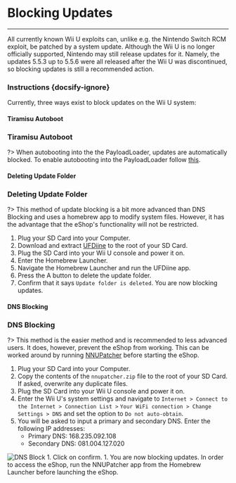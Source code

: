 # Blocking Updates
---
All currently known Wii U exploits can, unlike e.g. the Nintendo Switch RCM exploit, be patched by a system update. Although the Wii U is no longer officially supported, Nintendo may still release updates for it. Namely, the updates 5.5.3 up to 5.5.6 were all released after the Wii U was discontinued, so blocking updates is still a recommended action.

### Instructions {docsify-ignore}

Currently, three ways exist to block updates on the Wii U system:
<!-- tabs:start -->

#### **Tiramisu Autoboot**

### Tiramisu Autoboot

?> When autobooting into the the PayloadLoader, updates are automatically blocked. To enable autobooting into the PayloadLoader follow [this](../docs/user-guide/tiramisu/autoboot).

#### **Deleting Update Folder**

### Deleting Update Folder

?> This method of update blocking is a bit more advanced than DNS Blocking and uses a homebrew app to modify system files. However, it has the advantage that the eShop's functionality will not be restricted.
1. Plug your SD Card into your Computer.
1. Download and extract [UFDiine](https://github.com/GaryOderNichts/UFDiine/releases) to the root of your SD Card.
1. Plug the SD Card into your Wii U console and power it on.
1. Enter the Homebrew Launcher.
1. Navigate the Homebrew Launcher and run the UFDiine app.
1. Press the A button to delete the update folder.
1. Confirm that it says `Update folder is deleted`. You are now blocking updates.

#### **DNS Blocking**

### DNS Blocking

?> This method is the easier method and is recommended to less advanced users. It does, however, prevent the eShop from working. This can be worked around by running [NNUPatcher](https://wiiubru.com/appstore/zips/nnupatcher.zip) before starting the eShop.
1. Plug your SD Card into your Computer.
1. Copy the contents of the `nnupatcher.zip` file to the root of your SD Card. If asked, overwrite any duplicate files.
1. Plug the SD Card into your Wii U console and power it on.
1. Enter the Wii U's system settings and navigate to `Internet > Connect to the Internet > Connection List >`
`Your WiFi connection > Change Settings > DNS` and set the option to `Do not auto-obtain`.
1. You will be asked to input a primary and secondary DNS. Enter the following IP addresses:
    - Primary DNS: 168.235.092.108
    - Secondary DNS: 081.004.127.020
<img src="docs/assets/img/DNS.png" alt="DNS Block">
1. Click on confirm.
1. You are now blocking updates. In order to access the eShop, run the NNUPatcher app from the Homebrew Launcher before launching the eShop.

<!-- tabs:end -->
